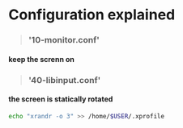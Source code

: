 # Configuration explained
> ### '10-monitor.conf'
#### keep the screnn on 

> ### '40-libinput.conf'
#### the screen is statically rotated
``` bash
echo "xrandr -o 3" >> /home/$USER/.xprofile
```
